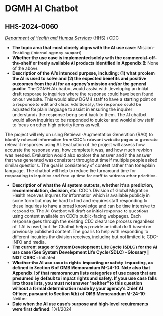 # DGMH AI Chatbot
## HHS-2024-0060
_[Department of Health and Human Services](<../3_agency/Department of Health and Human Services.md>)_ (HHS) / CDC


+ **The topic area that most closely aligns with the AI use case**: Mission-Enabling (internal agency support)
+ **Whether the use case is implemented solely with the commercial-off-the-shelf or freely available AI products identified in Appendix B**: None of the above.
+ **Description of the AI’s intended purpose, including: (1) what problem the AI is used to solve and (2) the expected benefits and positive outcomes from the AI for an agency’s mission and/or the general public**: The DGMH AI chatbot would assist with developing an initial draft response to  inquiries where the response could have been found on our website. This would allow DGMH staff to have a starting point on a response to edit and clear. Additionally, the response could be adjusted for plain language to assist in ensuring the inquirer understands the response being sent back to them. The AI chatbot would allow inquiries to be responded to quicker and would allow staff to focus on other high priority items as well.   

The project will rely on using Retrieval-Augmentation Generation (RAG) to identify relevant information from CDC’s relevant website pages to generate relevant responses using AI. Evaluation of the project will assess how accurate the response was, how complete it was, and how much revision was needed. Evaluation would also explore the answer and if the answer that was generated was consistent throughout time if multiple people asked similar questions.   The goal is consistency of content rather than tone/plain language. The chatbot will help to reduce the turnaround time for responding to inquiries and free up time for staff to address other priorities.
+ **Description of what the AI system outputs, whether it’s a prediction, recommendation, decision, etc**: CDC's Division of Global Migration Health receives inquires for information which is available publicly in some form but may be hard to find and requires staff responding to these inquiries to have a broad knowledge and can be time intensive to respond to. The AI Chatbot will draft an initial response to questions using content available on CDC’s public-facing webpages. Each response goes through the existing CDC clearance process regardless of if AI is used, but the Chatbot helps provide an initial draft based on previously published content. The goal is to help with responding to different inquiries the division receives, including but not limited to CDC-INFO and media.
+ **The current stage of System Development Life Cycle (SDLC) for the AI use case (See System Development Life Cycle (SDLC) - Glossary | NIST CSRC)**: Initiated
+ **Whether the AI use case is rights-impacting or safety-impacting, as defined in Section 6 of OMB Memorandum M-24-10. Note also that Appendix I of that memorandum lists categories of use cases that are presumed by default to impact rights and safety. If your use case falls into those lists, you must not answer “neither” to this question without a formal determination made by your agency’s Chief AI Officer, pursuant to Section 5(b) of OMB Memorandum M-24-10**: Neither
+ **Date when the AI use case’s purpose and high-level requirements were first defined**: 10/1/2024